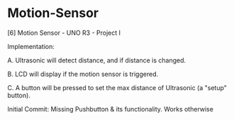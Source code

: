 # Motion-Sensor
[6] Motion Sensor - UNO R3 - Project I

Implementation: 

A. Ultrasonic will detect distance, and if distance is changed.

B. LCD will display if the motion sensor is triggered.

C. A button will be pressed to set the max distance of Ultrasonic (a "setup" button).

Initial Commit: Missing Pushbutton & its functionality. Works otherwise